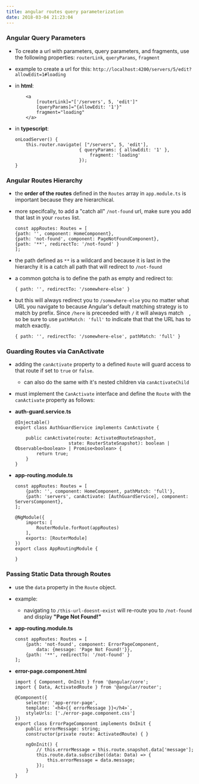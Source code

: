 ```yaml
---
title: angular routes query parameterization
date: 2018-03-04 21:23:04
---
```


### Angular Query Parameters

- To create a url with parameters, query parameters, and fragments, use the following properties: 
    `routerLink`, `queryParams`, `fragment`
- example to create a url for this: `http://localhost:4200/servers/5/edit?allowEdit=1#loading`

- in **html**:

    ```
        <a
            [routerLink]="['/servers', 5, 'edit']"
            [queryParams]="{allowEdit: '1'}"
            fragment="loading"
        </a>
    ```

- in **typescript**:

    ```
    onLoadServer() {
        this.router.navigate( ["/servers", 5, 'edit'], 
                            { queryParams: { allowEdit: '1' }, 
                                fragment: 'loading'
                            });
    }
    ```

### Angular Routes Hierarchy
- the **order of the routes** defined in the `Routes` array in `app.module.ts` is important because they are hierarchical.
- more specifcally, to add a "catch all" `/not-found` url, make sure you add that last in your `routes` list. 

    ```
    const appRoutes: Routes = [
    {path: '', component: HomeComponent},
    {path: 'not-found', component: PageNotFoundComponent},
    {path: '**', redirectTo: '/not-found' }
    ];
    ```

- the path defined as `**` is a wildcard and because it is last in the hierarchy it is a catch all path that will redirect to `/not-found`

- a common gotcha is to define the path as empty and redirect to: 

    ```
    { path: '', redirectTo: '/somewhere-else' } 
    ```
- but this will always redirect you to `/somewhere-else` you no matter what URL you navigate to because Angular's default matching strategy is to match by prefix. Since `/here` is preceeded with `/` it will always match ` ` , so be sure to use `pathMatch: 'full'` to indicate that that the URL has to match exactly.

    ```
    { path: '', redirectTo: '/somewhere-else', pathMatch: 'full' } 
    ```

### Guarding Routes via CanActivate
- adding the `canActivate` property to a defined `Route` will guard access to that route if set to `true` or `false`.
    - can also do the same with it's nested children via `canActivateChild`
- must implement the `CanActivate` interface and define the `Route` with the `canActivate` property as follows:

- **auth-guard.service.ts**
    ```
    @Injectable()
    export class AuthGuardService implements CanActivate {

        public canActivate(route: ActivatedRouteSnapshot, 
                        state: RouterStateSnapshot): boolean | Observable<boolean> | Promise<boolean> {
            return true;
        }
    }

    ``` 

- **app-routing.module.ts**
    ```
    const appRoutes: Routes = [
        {path: '', component: HomeComponent, pathMatch: 'full'},
        {path: 'servers', canActivate: [AuthGuardService], component: ServersComponent},
    ];

    @NgModule({
        imports: [  
            RouterModule.forRoot(appRoutes)
        ],
        exports: [RouterModule]
    })
    export class AppRoutingModule {
        
    }

    ```


### Passing Static Data through Routes
- use the `data` property in the `Route` object.

- example: 
    - navigating to `/this-url-doesnt-exist` will re-route you to `/not-found` and display **"Page Not Found!"**


- **app-routing.module.ts**
    ```
    const appRoutes: Routes = [
        {path: 'not-found', component: ErrorPageComponent, 
            data: {message: 'Page Not Found!'}},
        {path: '**', redirectTo: '/not-found' }
    ];

    ```

- **error-page.component.html**

    ```
    import { Component, OnInit } from '@angular/core';
    import { Data, ActivatedRoute } from '@angular/router';

    @Component({
        selector: 'app-error-page',
        template: `<h4>{{ errorMessage }}</h4>`,
        styleUrls: ['./error-page.component.css']
    })
    export class ErrorPageComponent implements OnInit {
        public errorMessage: string;
        constructor(private route: ActivatedRoute) { }

        ngOnInit() {
            // this.errorMessage = this.route.snapshot.data['message']; 
            this.route.data.subscribe((data: Data) => {
                this.errorMessage = data.message;
            });
        }
    }

    ```